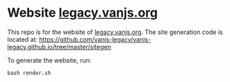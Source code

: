 # Website [legacy.vanjs.org](https://legacy.vanjs.org/)

This repo is for the website of [legacy.vanjs.org](https://legacy.vanjs.org/). The site generation code is located at: https://github.com/vanjs-legacy/vanjs-legacy.github.io/tree/master/sitegen

To generate the website, run:

```shell
bash render.sh
```
